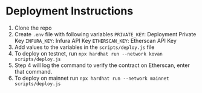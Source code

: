 # Deployment Instructions

1. Clone the repo
2. Create `.env` file with following variables
    `PRIVATE_KEY`: Deployment Private Key
    `INFURA_KEY`: Infura API Key
    `ETHERSCAN_KEY`: Etherscan API Key
3. Add values to the variables in the `scripts/deploy.js` file
4. To deploy on testnet, run `npx hardhat run --network kovan scripts/deploy.js`
5. Step 4 will log the command to verify the contract on Etherscan, enter that command.
6. To deploy on mainnet run `npx hardhat run --network mainnet scripts/deploy.js`
